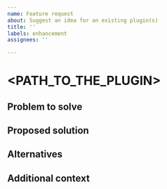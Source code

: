```yaml
---
name: Feature request
about: Suggest an idea for an existing plugin(s)
title: ''
labels: enhancement
assignees: ''

---
```


<!--
Before submitting an issue, please search for existing issues and
make sure it is not a duplicate.
-->

# <PATH_TO_THE_PLUGIN>
<!--
For example: # post-scan-actions/aws-python-promote-or-quarantine
If the feature is not related to a plugin, put your issue title here.
-->

## Problem to solve

<!--
A clear and concise description of what the problem is.
Ex. I'm always frustrated when [...]
-->

## Proposed solution

<!--
A clear and concise description of solution you'd like.
-->

## Alternatives

<!--
A clear and concise description of any alternative solutions or features you've considered.
-->

## Additional context

<!-- Any other context or screenshots about the feature request. -->
